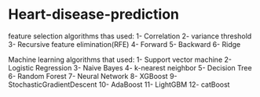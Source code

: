 # Heart-disease-prediction
feature selection algorithms thas used:
1- Correlation
2- variance threshold
3- Recursive feature elimination(RFE)
4- Forward
5- Backward
6- Ridge

Machine learning algorithms that used:
1- Support vector machine
2- Logistic Regression
3- Naive Bayes
4- k-nearest neighbor
5- Decision Tree
6- Random Forest
7- Neural Network
8- XGBoost
9- StochasticGradientDescent
10- AdaBoost
11- LightGBM
12- catBoost
